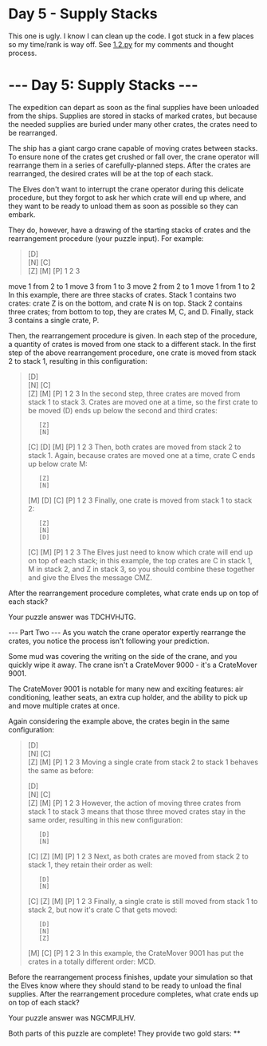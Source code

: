 # Day 5 - Supply Stacks
This one is ugly. I know I can clean up the code. I got stuck in a few places so my time/rank is way off.
See [1.2.py](1.2.py) for my comments and thought process.

# --- Day 5: Supply Stacks ---
The expedition can depart as soon as the final supplies have been unloaded from the ships. Supplies are stored in stacks of marked crates, but because the needed supplies are buried under many other crates, the crates need to be rearranged.

The ship has a giant cargo crane capable of moving crates between stacks. To ensure none of the crates get crushed or fall over, the crane operator will rearrange them in a series of carefully-planned steps. After the crates are rearranged, the desired crates will be at the top of each stack.

The Elves don't want to interrupt the crane operator during this delicate procedure, but they forgot to ask her which crate will end up where, and they want to be ready to unload them as soon as possible so they can embark.

They do, however, have a drawing of the starting stacks of crates and the rearrangement procedure (your puzzle input). For example:
>
>    [D]    
>[N] [C]    
>[Z] [M] [P]
> 1   2   3 

move 1 from 2 to 1
move 3 from 1 to 3
move 2 from 2 to 1
move 1 from 1 to 2
In this example, there are three stacks of crates. Stack 1 contains two crates: crate Z is on the bottom, and crate N is on top. Stack 2 contains three crates; from bottom to top, they are crates M, C, and D. Finally, stack 3 contains a single crate, P.

Then, the rearrangement procedure is given. In each step of the procedure, a quantity of crates is moved from one stack to a different stack. In the first step of the above rearrangement procedure, one crate is moved from stack 2 to stack 1, resulting in this configuration:
>
>[D]        
>[N] [C]    
>[Z] [M] [P]
> 1   2   3 
In the second step, three crates are moved from stack 1 to stack 3. Crates are moved one at a time, so the first crate to be moved (D) ends up below the second and third crates:
>
>        [Z]
>        [N]
>    [C] [D]
>    [M] [P]
> 1   2   3
Then, both crates are moved from stack 2 to stack 1. Again, because crates are moved one at a time, crate C ends up below crate M:
>
>        [Z]
>        [N]
>[M]     [D]
>[C]     [P]
> 1   2   3
Finally, one crate is moved from stack 1 to stack 2:
>
>        [Z]
>        [N]
>        [D]
>[C] [M] [P]
> 1   2   3
The Elves just need to know which crate will end up on top of each stack; in this example, the top crates are C in stack 1, M in stack 2, and Z in stack 3, so you should combine these together and give the Elves the message CMZ.

After the rearrangement procedure completes, what crate ends up on top of each stack?

Your puzzle answer was TDCHVHJTG.

--- Part Two ---
As you watch the crane operator expertly rearrange the crates, you notice the process isn't following your prediction.

Some mud was covering the writing on the side of the crane, and you quickly wipe it away. The crane isn't a CrateMover 9000 - it's a CrateMover 9001.

The CrateMover 9001 is notable for many new and exciting features: air conditioning, leather seats, an extra cup holder, and the ability to pick up and move multiple crates at once.

Again considering the example above, the crates begin in the same configuration:
>
>    [D]    
>[N] [C]    
>[Z] [M] [P]
> 1   2   3 
Moving a single crate from stack 2 to stack 1 behaves the same as before:
>
>[D]        
>[N] [C]    
>[Z] [M] [P]
> 1   2   3 
However, the action of moving three crates from stack 1 to stack 3 means that those three moved crates stay in the same order, resulting in this new configuration:
>
>        [D]
>        [N]
>    [C] [Z]
>    [M] [P]
> 1   2   3
Next, as both crates are moved from stack 2 to stack 1, they retain their order as well:
>
>        [D]
>        [N]
>[C]     [Z]
>[M]     [P]
> 1   2   3
Finally, a single crate is still moved from stack 1 to stack 2, but now it's crate C that gets moved:
>
>        [D]
>        [N]
>        [Z]
>[M] [C] [P]
> 1   2   3
In this example, the CrateMover 9001 has put the crates in a totally different order: MCD.

Before the rearrangement process finishes, update your simulation so that the Elves know where they should stand to be ready to unload the final supplies. After the rearrangement procedure completes, what crate ends up on top of each stack?

Your puzzle answer was NGCMPJLHV.

Both parts of this puzzle are complete! They provide two gold stars: **
